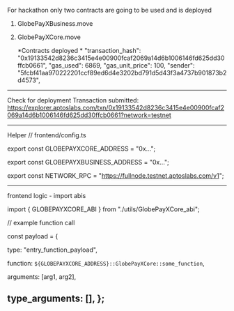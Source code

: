 For hackathon only two contracts are going to be used and is deployed
1. GlobePayXBusiness.move
2. GlobePayXCore.move
   
   *Contracts deployed *
    "transaction_hash": "0x19133542d8236c3415e4e00900fcaf2069a14d6b1006146fd625dd30ffcb0661",
    "gas_used": 6869,
    "gas_unit_price": 100,
    "sender": "5fcbf41aa970222201ccf89ed6d4e3202bd791d5d43f3a4737b901873b2d4573",
--- 
  Check for deployment Transaction submitted: https://explorer.aptoslabs.com/txn/0x19133542d8236c3415e4e00900fcaf2069a14d6b1006146fd625dd30ffcb0661?network=testnet

---
Helper
// frontend/config.ts

export const GLOBEPAYXCORE_ADDRESS = "0x...";

export const GLOBEPAYXBUSINESS_ADDRESS = "0x...";

export const NETWORK_RPC = "https://fullnode.testnet.aptoslabs.com/v1";

---
frontend logic - import abis

import { GLOBEPAYXCORE_ABI } from "./utils/GlobePayXCore_abi";

// example function call

const payload = {

  type: "entry_function_payload",
  
  function: `${GLOBEPAYXCORE_ADDRESS}::GlobePayXCore::some_function`,
  
  arguments: [arg1, arg2],
  
  type_arguments: [],
};
---
